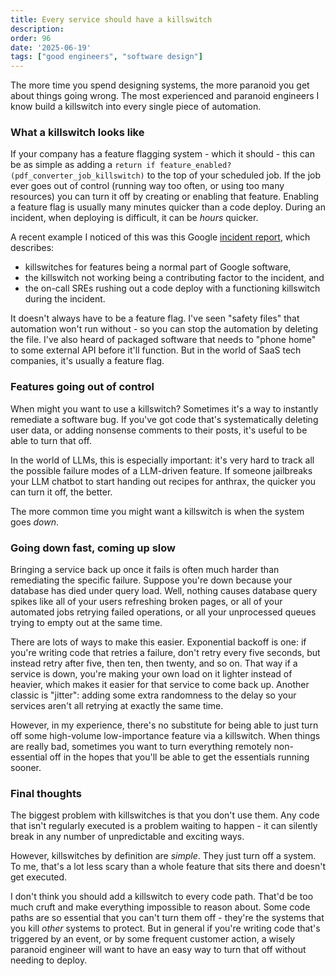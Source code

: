```yaml
---
title: Every service should have a killswitch
description: 
order: 96
date: '2025-06-19'
tags: ["good engineers", "software design"]
---
```


The more time you spend designing systems, the more paranoid you get about things going wrong. The most experienced and paranoid engineers I know build a killswitch into every single piece of automation.

### What a killswitch looks like

If your company has a feature flagging system - which it should - this can be as simple as adding a `return if feature_enabled?(pdf_converter_job_killswitch)` to the top of your scheduled job. If the job ever goes out of control (running way too often, or using too many resources) you can turn it off by creating or enabling that feature. Enabling a feature flag is usually many minutes quicker than a code deploy. During an incident, when deploying is difficult, it can be _hours_ quicker.

A recent example I noticed  of this was this Google [incident report](https://status.cloud.google.com/incidents/ow5i3PPK96RduMcb1SsW), which describes:

- killswitches for features being a normal part of Google software,
- the killswitch not working being a contributing factor to the incident, and
- the on-call SREs rushing out a code deploy with a functioning killswitch during the incident.

It doesn't always have to be a feature flag. I've seen "safety files" that automation won't run without - so you can stop the automation by deleting the file. I've also heard of packaged software that needs to "phone home" to some external API before it'll function. But in the world of SaaS tech companies, it's usually a feature flag.

### Features going out of control

When might you want to use a killswitch? Sometimes it's a way to instantly remediate a software bug. If you've got code that's systematically deleting user data, or adding nonsense comments to their posts, it's useful to be able to turn that off.

In the world of LLMs, this is especially important: it's very hard to track all the possible failure modes of a LLM-driven feature. If someone jailbreaks your LLM chatbot to start handing out recipes for anthrax, the quicker you can turn it off, the better.

The more common time you might want a killswitch is when the system goes _down_.

### Going down fast, coming up slow

Bringing a service back up once it fails is often much harder than remediating the specific failure. Suppose you're down because your database has died under query load. Well, nothing causes database query spikes like all of your users refreshing broken pages, or all of your automated jobs retrying failed operations, or all your unprocessed queues trying to empty out at the same time.

There are lots of ways to make this easier. Exponential backoff is one: if you're writing code that retries a failure, don't retry every five seconds, but instead retry after five, then ten, then twenty, and so on. That way if a service is down, you're making your own load on it lighter instead of heavier, which makes it easier for that service to come back up. Another classic is "jitter": adding some extra randomness to the delay so your services aren't all retrying at exactly the same time.

However, in my experience, there's no substitute for being able to just turn off some high-volume low-importance feature via a killswitch. When things are really bad, sometimes you want to turn everything remotely non-essential off in the hopes that you'll be able to get the essentials running sooner.

### Final thoughts

The biggest problem with killswitches is that you don't use them. Any code that isn't regularly executed is a problem waiting to happen - it can silently break in any number of unpredictable and exciting ways.

However, killswitches by definition are _simple_. They just turn off a system. To me, that's a lot less scary than a whole feature that sits there and doesn't get executed.

I don't think you should add a killswitch to every code path. That'd be too much cruft and make everything impossible to reason about. Some code paths are so essential that you can't turn them off - they're the systems that you kill _other_ systems to protect. But in general if you're writing code that's triggered by an event, or by some frequent customer action, a wisely paranoid engineer will want to have an easy way to turn that off without needing to deploy.